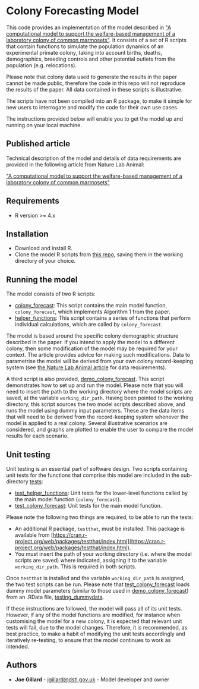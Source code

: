 # Colony Forecasting Model

This code provides an implementation of the model described in ["A computational model to support the welfare-based management of a laboratory colony of common marmosets"](https://www.nature.com/articles/s41684-025-01518-3). It consists of a set of R scripts that contain functions 
to simulate the population dynamics of an experimental primate colony, taking into account births, deaths, demographics, breeding controls and other potential 
outlets from the population (e.g. relocations). 

Please note that colony data used to generate the results in the paper cannot be made public, therefore the 
code in this repo will not reproduce the results of the paper. All data contained in these scripts is illustrative. 

The scripts have not been compiled into an R package, to make it simple for new users to interrogate and modify the code for their own use cases. 

The instructions provided below will enable you to get the model up and running on your local machine. 


## Published article

Technical description of the model and details of data requirements are provided in the following article from Nature Lab Animal: 

["A computational model to support the welfare-based management of a laboratory colony of common marmosets"](https://www.nature.com/articles/s41684-025-01518-3)


## Requirements

- R version >= 4.x


## Installation

- Download and install R.
- Clone the model R scripts from [this repo](https://github.com/dstl/colony-forecast-model), saving them in the working directory of your choice.


## Running the model

The model consists of two R scripts:

- [colony_forecast](colony_forecast.R): This script contains the main model function, `colony_forecast`, which implements Algorithm 1 from the paper. 
- [helper_functions](helper_functions.R): This script contains a series of functions that perform individual calculations, which are called by `colony_forecast`.

The model is based around the specific colony demographic structure described in the paper. If you intend to apply the model 
to a different colony, then some modification of the model may be required for your context. The article provides advice for making such modifications. 
Data to parametrise the model will be derived from your own colony record-keeping system (see [the Nature Lab Animal article](https://www.nature.com/articles/s41684-025-01518-3) for data requirements).

A third script is also provided, [demo_colony_forecast](demo_colony_forecast.R). This script demonstrates how to set up and run the model. Please note that you will need to insert the path to the working directory where the model scripts are saved, at the variable `working_dir_path`.
Having been pointed to the working directory, this script sources the two model scripts described above, and runs the model using dummy input parameters. 
These are the data items that will need to be derived from the record-keeping system whenever the model is applied to a real colony. 
Several illustrative scenarios are considered, and graphs are plotted to enable the user to compare the model results for each scenario. 


## Unit testing

Unit testing is an essential part of software design. Two scripts containing unit tests for the functions that comprise this model are included in the sub-directory [tests](tests):

- [test_helper_functions](tests/test_helper_functions.R): Unit tests for the lower-level functions called by the main model function (`colony_forecast`).
- [test_colony_forecast](tests/test_colony_forecast.R): Unit tests for the main model function.

Please note the following two things are required, to be able to run the tests:

- An additional R package, `testthat`, must be installed. This package is available from [https://cran.r-project.org/web/packages/testthat/index.html](https://cran.r-project.org/web/packages/testthat/index.html).
- You must insert the path of your working directory (i.e. where the model scripts are saved) where indicated, assigning it to the variable `working_dir_path`. This is required in both scripts.

Once `testthat` is installed and the variable `working_dir_path` is assigned, the two test scripts can be run. Please note that [test_colony_forecast](tests/test_colony_forecast.R) loads dummy model parameters (similar 
to those used in [demo_colony_forecast](demo_colony_forecast.R)) from an .RData file, [testing_dummydata](tests/testing_dummydata.RData).

If these instructions are followed, the model will pass all of its unit tests. However, if any of the model functions are modified, for instance when customising the model for a new colony, it is expected that relevant unit tests will fail, due to the model changes. 
Therefore, it is recommended, as best practice, to make a habit of modifying the unit tests accordingly and iteratively re-testing, to ensure that the model continues to work as intended.


## Authors

  - **Joe Gillard** - jgillard@dstl.gov.uk - Model developer and owner

